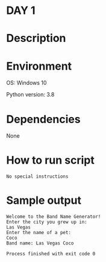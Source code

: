 
# DAY 1

# Description

# Environment
OS: Windows 10

Python version: 3.8

# Dependencies
None

# How to run script
```
No special instructions
```

# Sample output
```
Welcome to the Band Name Generator!
Enter the city you grew up in:
Las Vegas
Enter the name of a pet:
Coco
Band name: Las Vegas Coco

Process finished with exit code 0
```
